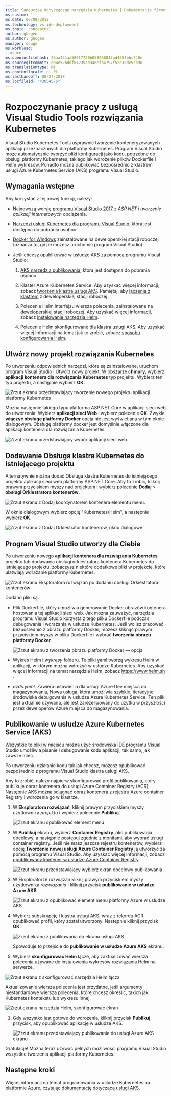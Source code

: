 ```yaml
---
title: Samouczka dotyczącego narzędzia Kubernetes | Dokumentacja firmy Microsoft
ms.custom: ''
ms.date: 06/08/2018
ms.technology: vs-ide-deployment
ms.topic: conceptual
author: ghogen
ms.author: ghogen
manager: douge
ms.workload:
- azure
ms.openlocfilehash: 26aa451aa58017720b058266813ad465fbbc740e
ms.sourcegitcommit: e04e52bddf81239ad346efb4797f52e38de5cb98
ms.translationtype: MT
ms.contentlocale: pl-PL
ms.lasthandoff: 08/27/2018
ms.locfileid: "43054575"
---
```

# <a name="get-started-with-visual-studio-kubernetes-tools"></a>Rozpoczynanie pracy z usługą Visual Studio Tools rozwiązania Kubernetes

Visual Studio Kubernetes Tools usprawnić tworzenie konteneryzowanych aplikacji przeznaczonych dla platformy Kubernetes. Program Visual Studio może automatycznie tworzyć pliki konfiguracji jako kodu, potrzebne do obsługi platformy Kubernetes, takiego jak wdrożenie plików Dockerfile i Helm wykresów. Ponadto można publikować bezpośrednio z klastrem usługi Azure Kubernetes Service (AKS) programu Visual Studio.

## <a name="prerequisites"></a>Wymagania wstępne

Aby korzystać z tej nowej funkcji, należy:

- Najnowszą wersję [programu Visual Studio 2017](https://visualstudio.microsoft.com/download) z *ASP.NET i tworzenie aplikacji internetowych* obciążenia.

- [Narzędzi usługi Kubernetes dla programu Visual Studio](https://aka.ms/get-vsk8stools), która jest dostępna do pobrania osobno.

- [Docker for Windows](https://store.docker.com/editions/community/docker-ce-desktop-windows) zainstalowane na deweloperskiej stacji roboczej (oznacza to, gdzie możesz uruchomić program Visual Studio)

- Jeśli chcesz opublikować w usłudze AKS za pomocą programu Visual Studio:

    1.  [AKS narzędzia publikowania](https://aka.ms/get-vsk8spublish), która jest dostępna do pobrania osobno.

    1.  Klaster Azure Kubernetes Service. Aby uzyskać więcej informacji, zobacz [tworzenia klastra usługi AKS](/azure/aks/kubernetes-walkthrough-portal#create-aks-cluster). Pamiętaj, aby [łączenia z klastrem](/azure/aks/kubernetes-walkthrough#connect-to-the-cluster) z deweloperskiej stacji roboczej.

    1.  Polecenie Helm interfejsu wiersza polecenia, zainstalowane na deweloperskiej stacji roboczej. Aby uzyskać więcej informacji, zobacz [instalowanie narzędzia Helm](https://github.com/kubernetes/helm/blob/master/docs/install.md).

    1.  Polecenie Helm skonfigurowane dla klastra usługi AKS. Aby uzyskać więcej informacji na temat jak to zrobić, zobacz [sposobu konfigurowania Helm](/azure/aks/kubernetes-helm#configure-helm).

## <a name="create-a-new-kubernetes-project"></a>Utwórz nowy projekt rozwiązania Kubernetes

Po utworzeniu odpowiednich narzędzi, które są zainstalowane, uruchom program Visual Studio i Utwórz nowy projekt. W obszarze **chmury**, wybierz **aplikacji kontenera dla rozwiązania Kubernetes** typ projektu. Wybierz ten typ projektu, a następnie wybierz **OK**.

![Zrzut ekranu przedstawiający tworzenie nowego projektu aplikacji platformy Kubernetes](media/k8s-tools-new-k8s-app.png)

Można następnie jakiego typu platforma ASP.NET Core w aplikacji sieci web do utworzenia. Wybierz **aplikacji sieci Web** i wybierz polecenie **OK**. Zwykle **włączyć obsługę platformy Docker** opcja nie jest wyświetlana w tym oknie dialogowym.  Obsługę platformy docker jest domyślnie włączone dla aplikacji kontenera dla rozwiązania Kubernetes.

![Zrzut ekranu przedstawiający wybór aplikacji sieci web](media/k8s-tools-web-app-selection-screen.png)

## <a name="add-kubernetes-support-to-an-existing-project"></a>Dodawanie Obsługa klastra Kubernetes do istniejącego projektu

Alternatywnie można dodać Obsługa klastra Kubernetes do istniejącego projektu aplikacji sieci web platformy ASP.NET Core. Aby to zrobić, kliknij prawym przyciskiem myszy nad projektem i wybierz polecenie **Dodaj** > **obsługi Orkiestratora kontenerów**.

![Zrzut ekranu z Dodaj koordynatorem kontenera elementu menu.](media/k8s-tools-add-container-orchestrator.png)

W oknie dialogowym wybierz opcję "Kubernetes/Helm", a następnie wybierz **OK**.

![Zrzut ekranu z Dodaj Orkiestrator kontenerów, okno dialogowe](media/k8s-tools-add-container-orchestrator-dialog-box.PNG)

## <a name="what-visual-studio-creates-for-you"></a>Program Visual Studio utworzy dla Ciebie

Po utworzeniu nowego **aplikacji kontenera dla rozwiązania Kubernetes** projektu lub dodawania obsługi orkiestratora kontenera Kubernetes do istniejącego projektu, zobaczysz niektóre dodatkowe pliki w projekcie, które ułatwiają wdrażanie platformy Kubernetes.

![Zrzut ekranu Eksploratora rozwiązań po dodaniu obsługi Orkiestratora kontenerów](media/k8s-tools-solution-explorer.png)

Dodano pliki są:

- Plik Dockerfile, który umożliwia generowanie Docker obrazów kontenera hostowania tej aplikacji sieci web. Jak można zauważyć, narzędzia programu Visual Studio korzysta z tego pliku Dockerfile podczas debugowania i wdrażania w usłudze Kubernetes. Jeśli wolisz pracować bezpośrednio z obrazu platformy Docker, możesz kliknąć prawym przyciskiem myszy w pliku Dockerfile i wybrać **tworzenia obrazu platformy Docker**.

   ![Zrzut ekranu z tworzenia obrazu platformy Docker — opcja](media/k8s-tools-build-docker-image.png)

- Wykres Helm i *wykresy* folderu. Te pliki yaml tworzą wykresu Helm w aplikacji, w którym można wdrożyć w usłudze Kubernetes. Aby uzyskać więcej informacji na temat narzędzia Helm, zobacz [ https://www.helm.sh ](https://www.helm.sh).

- *azds.yaml*. Zawiera ustawienia dla usługi Azure Dev miejsca do magazynowania, Nowa usługa, która umożliwia szybkie, iteracyjne środowiska debugowania w usłudze Azure Kubernetes Service. Ten plik jest aktualnie używana, ale jest zarezerwowany do użytku w przyszłości przez deweloperów Azure miejsca do magazynowania.

## <a name="publish-to-azure-kubernetes-service-aks"></a>Publikowanie w usłudze Azure Kubernetes Service (AKS)

Wszystkie te pliki w miejscu można użyć środowiska IDE programu Visual Studio umożliwia pisanie i debugowanie kodu aplikacji, tak samo, jak zawsze mieć.

Po utworzeniu działanie kodu tak jak chcesz, możesz opublikować bezpośrednio z programu Visual Studio klastra usługi AKS.

Aby to zrobić, należy najpierw skonfigurować profil publikowania, który publikuje obraz kontenera do usługi Azure Container Registry (ACR). Następnie AKS można ściągnąć obraz kontenera z rejestru Azure container Registry i wdrożenia go w klastrze.

1. W **Eksploratora rozwiązań**, kliknij prawym przyciskiem myszy użytkownika *projektu* i wybierz polecenie **Publikuj**.

   ![Zrzut ekranu opublikować element menu](media/k8s-tools-publish-project.png)

1. W **Publikuj** ekranu, wybierz **Container Registry** jako publikowania docelowy, a następnie postępuj zgodnie z monitami, aby wybrać usługi container registry. Jeśli nie masz jeszcze rejestru kontenerów, wybierz opcję **Tworzenie nowej usługi Azure Container Registry** ją utworzyć za pomocą programu Visual Studio. Aby uzyskać więcej informacji, zobacz [opublikowany kontener w usłudze Azure Container Registry](#publish-your-container-to-azure-container-registry).

   ![Zrzut ekranu przedstawiający wybierz ekran docelowy publikowania](media/k8s-tools-publish-to-acr.png)

1. W Eksploratorze rozwiązań kliknij prawym przyciskiem myszy użytkownika *rozwiązania* i kliknij przycisk **publikowanie w usłudze Azure AKS**.

   ![Zrzut ekranu z opublikować element menu platformy Azure w usłudze AKS](media/k8s-tools-publish-solution.png)

1. Wybierz subskrypcję i klastra usługi AKS, wraz z rekordu ACR opublikować profil, który został utworzony. Następnie kliknij przycisk **OK**.

   ![Zrzut ekranu z publikowania do ekranu usługi AKS](media/k8s-tools-publish-to-aks.png)

   Spowoduje to przejście do **publikowanie w usłudze Azure AKS** ekranu.

1.  Wybierz **skonfigurować Helm** łącze, aby zaktualizować wiersza polecenia używane do instalowania wykresów rozwiązania Helm na serwerze.

   ![Zrzut ekranu z skonfigurować narzędzia Helm łącza](media/k8s-tools-configure-helm.png)

   Aktualizowanie wiersza polecenia jest przydatne, jeśli argumenty niestandardowe wiersza polecenia, które chcesz określić, takich jak Kubernetes kontekstu lub wykresu innej.

   ![Zrzut ekranu narzędzia Helm, skonfigurować ekran](media/k8s-tools-helm-configure-screen.png)

1. Gdy wszystko jest gotowe do wdrożenia, kliknij przycisk **Publikuj** przycisk, aby opublikować aplikację w usłudze AKS.

   ![Zrzut ekranu przedstawiający publikowanie do usługi Azure AKS ekranu](media/k8s-tools-publish-screen.png)

Gratulacje! Można teraz używać pełnych możliwości programu Visual Studio wszystkie tworzenia aplikacji platformy Kubernetes.

## <a name="next-steps"></a>Następne kroki

Więcej informacji na temat programowania w usłudze Kubernetes na platformie Azure, czytając [dokumentację dotyczącą usługi AKS](/azure/aks).

